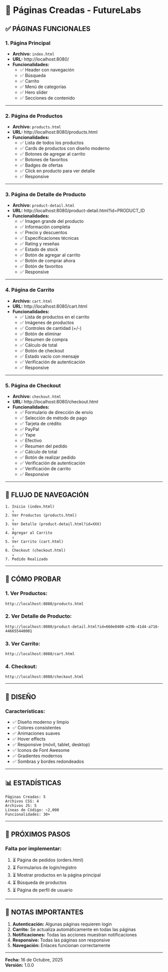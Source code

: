 # 📄 Páginas Creadas - FutureLabs

## ✅ **PÁGINAS FUNCIONALES**

### **1. Página Principal**
- **Archivo:** `index.html`
- **URL:** http://localhost:8080/
- **Funcionalidades:**
  - ✅ Header con navegación
  - ✅ Búsqueda
  - ✅ Carrito
  - ✅ Menú de categorías
  - ✅ Hero slider
  - ✅ Secciones de contenido

---

### **2. Página de Productos**
- **Archivo:** `products.html`
- **URL:** http://localhost:8080/products.html
- **Funcionalidades:**
  - ✅ Lista de todos los productos
  - ✅ Cards de productos con diseño moderno
  - ✅ Botones de agregar al carrito
  - ✅ Botones de favoritos
  - ✅ Badges de ofertas
  - ✅ Click en producto para ver detalle
  - ✅ Responsive

---

### **3. Página de Detalle de Producto**
- **Archivo:** `product-detail.html`
- **URL:** http://localhost:8080/product-detail.html?id=PRODUCT_ID
- **Funcionalidades:**
  - ✅ Imagen grande del producto
  - ✅ Información completa
  - ✅ Precio y descuentos
  - ✅ Especificaciones técnicas
  - ✅ Rating y reseñas
  - ✅ Estado de stock
  - ✅ Botón de agregar al carrito
  - ✅ Botón de comprar ahora
  - ✅ Botón de favoritos
  - ✅ Responsive

---

### **4. Página de Carrito**
- **Archivo:** `cart.html`
- **URL:** http://localhost:8080/cart.html
- **Funcionalidades:**
  - ✅ Lista de productos en el carrito
  - ✅ Imágenes de productos
  - ✅ Controles de cantidad (+/-)
  - ✅ Botón de eliminar
  - ✅ Resumen de compra
  - ✅ Cálculo de total
  - ✅ Botón de checkout
  - ✅ Estado vacío con mensaje
  - ✅ Verificación de autenticación
  - ✅ Responsive

---

### **5. Página de Checkout**
- **Archivo:** `checkout.html`
- **URL:** http://localhost:8080/checkout.html
- **Funcionalidades:**
  - ✅ Formulario de dirección de envío
  - ✅ Selección de método de pago
  - ✅ Tarjeta de crédito
  - ✅ PayPal
  - ✅ Yape
  - ✅ Efectivo
  - ✅ Resumen del pedido
  - ✅ Cálculo de total
  - ✅ Botón de realizar pedido
  - ✅ Verificación de autenticación
  - ✅ Verificación de carrito
  - ✅ Responsive

---

## 🔗 **FLUJO DE NAVEGACIÓN**

```
1. Inicio (index.html)
   ↓
2. Ver Productos (products.html)
   ↓
3. Ver Detalle (product-detail.html?id=XXX)
   ↓
4. Agregar al Carrito
   ↓
5. Ver Carrito (cart.html)
   ↓
6. Checkout (checkout.html)
   ↓
7. Pedido Realizado
```

---

## 🧪 **CÓMO PROBAR**

### **1. Ver Productos:**
```
http://localhost:8080/products.html
```

### **2. Ver Detalle de Producto:**
```
http://localhost:8080/product-detail.html?id=660e8400-e29b-41d4-a716-446655440001
```

### **3. Ver Carrito:**
```
http://localhost:8080/cart.html
```

### **4. Checkout:**
```
http://localhost:8080/checkout.html
```

---

## 🎨 **DISEÑO**

### **Características:**
- ✅ Diseño moderno y limpio
- ✅ Colores consistentes
- ✅ Animaciones suaves
- ✅ Hover effects
- ✅ Responsive (móvil, tablet, desktop)
- ✅ Iconos de Font Awesome
- ✅ Gradientes modernos
- ✅ Sombras y bordes redondeados

---

## 📊 **ESTADÍSTICAS**

```
Páginas Creadas: 5
Archivos CSS: 4
Archivos JS: 5
Líneas de Código: ~2,000
Funcionalidades: 30+
```

---

## 🎯 **PRÓXIMOS PASOS**

### **Falta por implementar:**
1. ⏳ Página de pedidos (orders.html)
2. ⏳ Formularios de login/registro
3. ⏳ Mostrar productos en la página principal
4. ⏳ Búsqueda de productos
5. ⏳ Página de perfil de usuario

---

## 📝 **NOTAS IMPORTANTES**

1. **Autenticación:** Algunas páginas requieren login
2. **Carrito:** Se actualiza automáticamente en todas las páginas
3. **Notificaciones:** Todas las acciones muestran notificaciones
4. **Responsive:** Todas las páginas son responsive
5. **Navegación:** Enlaces funcionan correctamente

---

**Fecha:** 16 de Octubre, 2025  
**Versión:** 1.0.0





